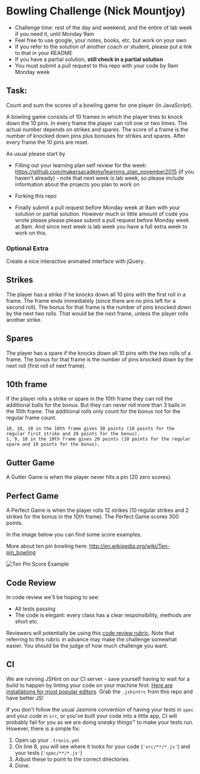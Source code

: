 
Bowling Challenge (Nick Mountjoy)
=================


* Challenge time: rest of the day and weekend, and the entire of lab week if you need it, until Monday 9am
* Feel free to use google, your notes, books, etc. but work on your own
* If you refer to the solution of another coach or student, please put a link to that in your README
* If you have a partial solution, **still check in a partial solution**
* You must submit a pull request to this repo with your code by 9am Monday week

Task:
-----

Count and sum the scores of a bowling game for one player (in JavaScript).

A bowling game consists of 10 frames in which the player tries to knock down the 10 pins. In every frame the player can roll one or two times. The actual number depends on strikes and spares. The score of a frame is the number of knocked down pins plus bonuses for strikes and spares. After every frame the 10 pins are reset.

As usual please start by

* Filling out your learning plan self review for the week: https://github.com/makersacademy/learning_plan_november2015 (if you haven't already) - note that next week is lab week, so please include information about the projects you plan to work on
* Forking this repo

* Finally submit a pull request before Monday week at 9am with your solution or partial solution.  However much or little amount of code you wrote please please please submit a pull request before Monday week at 9am.  And since next week is lab week you have a full extra week to work on this.


### Optional Extra

Create a nice interactive animated interface with jQuery.

## Strikes

The player has a strike if he knocks down all 10 pins with the first roll in a frame. The frame ends immediately (since there are no pins left for a second roll). The bonus for that frame is the number of pins knocked down by the next two rolls. That would be the next frame, unless the player rolls another strike.

## Spares

The player has a spare if the knocks down all 10 pins with the two rolls of a frame. The bonus for that frame is the number of pins knocked down by the next roll (first roll of next frame).

## 10th frame

If the player rolls a strike or spare in the 10th frame they can roll the additional balls for the bonus. But they can never roll more than 3 balls in the 10th frame. The additional rolls only count for the bonus not for the regular frame count.

    10, 10, 10 in the 10th frame gives 30 points (10 points for the regular first strike and 20 points for the bonus).
    1, 9, 10 in the 10th frame gives 20 points (10 points for the regular spare and 10 points for the bonus).

## Gutter Game

A Gutter Game is when the player never hits a pin (20 zero scores).

## Perfect Game

A Perfect Game is when the player rolls 12 strikes (10 regular strikes and 2 strikes for the bonus in the 10th frame). The Perfect Game scores 300 points.

In the image below you can find some score examples.

More about ten pin bowling here: http://en.wikipedia.org/wiki/Ten-pin_bowling

![Ten Pin Score Example](images/example_ten_pin_scoring.png)

Code Review
-----------

In code review we'll be hoping to see:

* All tests passing
* The code is elegant: every class has a clear responsibility, methods are short etc.

Reviewers will potentially be using this [code review rubric](docs/review.md).  Note that referring to this rubric in advance may make the challenge somewhat easier.  You should be the judge of how much challenge you want.

CI
--

We are running JSHint on our CI server - save yourself having to wait for a build to happen by linting your code on your machine first. [Here are installations for most popular editors](http://jshint.com/install/). Grab the `.jshintrc` from this repo and have better JS!

If you don't follow the usual Jasmine convention of having your tests in `spec` and your code in `src`, or you've built your code into a little app, CI will probably fail for you as we are doing *sneaky things*&trade; to make your tests run. However, there is a simple fix:

1. Open up your `.travis.yml`
2. On line 8, you will see where it looks for your code (`'src/**/*.js'`) and your tests (`'spec/**/*.js'`)
3. Adjust these to point to the correct directories
4. Done.
